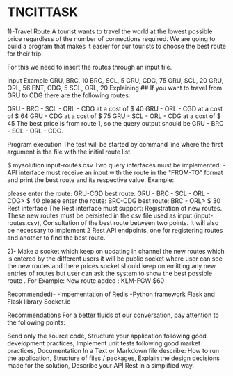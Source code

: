 # TNCITTASK
1)-Travel Route
A tourist wants to travel the world at the lowest possible price regardless of the number of connections required. We are going to build a program that makes it easier for our tourists to choose the best route for their trip.

For this we need to insert the routes through an input file.

Input Example
GRU, BRC, 10
BRC, SCL, 5
GRU, CDG, 75
GRU, SCL, 20
GRU, ORL, 56
ENT, CDG, 5
SCL, ORL, 20
Explaining ##
If you want to travel from GRU to CDG there are the following routes:

GRU - BRC - SCL - ORL - CDG at a cost of $ 40
GRU - ORL - CGD at a cost of $ 64
GRU - CDG at a cost of $ 75
GRU - SCL - ORL - CDG at a cost of $ 45
The best price is from route 1, so the query output should be GRU - BRC - SCL - ORL - CDG.

Program execution
The test will be started by command line where the first argument is the file with the initial route list.

$ mysolution input-routes.csv
Two query interfaces must be implemented: - API interface must receive an input with the route in the "FROM-TO" format and print the best route and its respective value. Example:

please enter the route: GRU-CGD
best route: GRU - BRC - SCL - ORL - CDG> $ 40
please enter the route: BRC-CDG
best route: BRC - ORL> $ 30
Rest interface The Rest interface must support:
Registration of new routes. These new routes must be persisted in the csv file used as input (input-routes.csv),
Consultation of the best route between two points.
It will also be necessary to implement 2 Rest API endpoints, one for registering routes and another to find the best route.

2)- Make a socket which keep on updating in channel the new routes which is entered by the different users it will be public socket where user can see the new routes and there prices socket should keep on emitting any new entries of routes but user can ask the system to show the best possible route .
For Example:
New route added :
KLM-FGW $60

Recommended)-
-Impementation of Redis 
-Python framework Flask and Flask library Socket.io

Recommendations
For a better fluids of our conversation, pay attention to the following points:

Send only the source code,
Structure your application following good development practices,
Implement unit tests following good market practices,
Documentation In a Text or Markdown file describe:
How to run the application,
Structure of files / packages,
Explain the design decisions made for the solution,
Describe your APÌ Rest in a simplified way.
